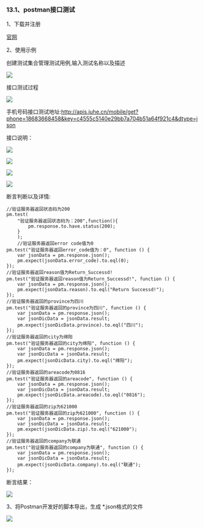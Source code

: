 ### 13.1、postman接口测试

1、下载并注册

[官网](https://www.getpostman.com/)

2、使用示例

创建测试集合管理测试用例,输入测试名称以及描述

![](image/13.1.0.PNG)

接口测试过程

![](image/13.1.1.PNG)

手机号码接口测试地址:http://apis.juhe.cn/mobile/get?phone=18683668458&key=c4555c5140e29bb7a704b51a64f921c4&dtype=json

接口说明：

![](image/13.1.2.PNG)

![](image/13.1.3.PNG)

![](image/13.1.4.PNG)

![](image/13.1.5.PNG)

断言判断以及详情:

```
//验证服务器返回状态码为200
pm.test(
    "验证服务器返回状态码为：200",function(){
        pm.response.to.have.status(200);
    }
    );
    //验证服务器返回error code值为0
pm.test("验证服务器返回error_code值为：0", function () {
    var jsonData = pm.response.json();
    pm.expect(jsonData.error_code).to.eql(0);
});
//验证服务器返回reason值为Return_Successd!
pm.test("验证服务器返回reason值为Return_Successd!", function () {
    var jsonData = pm.response.json();
    pm.expect(jsonData.reason).to.eql("Return Successd!");
});
//验证服务器返回的province为四川
pm.test("验证服务器返回的province为四川", function () {
    var jsonData = pm.response.json();
    var jsonDicData = jsonData.result;
    pm.expect(jsonDicData.province).to.eql("四川");
});
//验证服务器返回的city为绵阳
pm.test("验证服务器返回的city为绵阳", function () {
    var jsonData = pm.response.json();
    var jsonDicData = jsonData.result;
    pm.expect(jsonDicData.city).to.eql("绵阳");
});
//验证服务器返回的areacode为0816
pm.test("验证服务器返回的areacode", function () {
    var jsonData = pm.response.json();
    var jsonDicData = jsonData.result;
    pm.expect(jsonDicData.areacode).to.eql("0816");
});
//验证服务器返回的zip为621000
pm.test("验证服务器返回的zip为621000", function () {
    var jsonData = pm.response.json();
    var jsonDicData = jsonData.result;
    pm.expect(jsonDicData.zip).to.eql("621000");
});
//验证服务器返回的company为联通
pm.test("验证服务器返回的company为联通", function () {
    var jsonData = pm.response.json();
    var jsonDicData = jsonData.result;
    pm.expect(jsonDicData.company).to.eql("联通");
});
```



断言结果：

![](image/13.1.6.PNG)

3、将Postman开发好的脚本导出，生成 *.json格式的文件

![](image/13.1.7.PNG)









































